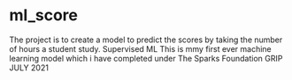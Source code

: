 # ml_score
The project is to create a model to predict the scores by taking the number of hours a student study.
Supervised ML
This is mmy first ever machine learning model which i have completed under 
The Sparks Foundation 
GRIP JULY 2021

